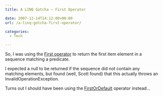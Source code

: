 ```yaml
---
title: A LINQ Gotcha – First Operator

date: 2007-12-14T14:12:00+00:00
url: /a-linq-gotcha-first-operator/

categories:
  - Tech

---
```

<!--kg-card-begin: html-->

<p class="MsoNormal">
  So, I was using the <a  href="http://www.hookedonlinq.com/Default.aspx?Page=FirstOperator">First operator</a> to return the first item element in a sequence matching a predicate.
</p>

<p class="MsoNormal">
  I expected a null to be returned if the sequence did not contain any matching elements, but found (well, Scott found) that this actually throws an InvalidOperationException.
</p>

<p class="MsoNormal">
  Turns out I should have been using the <a  href="http://www.hookedonlinq.com/FirstOrDefaultOperator.ashx">FirstOrDefault</a> operator instead&#8230;
</p>

<!--kg-card-end: html-->